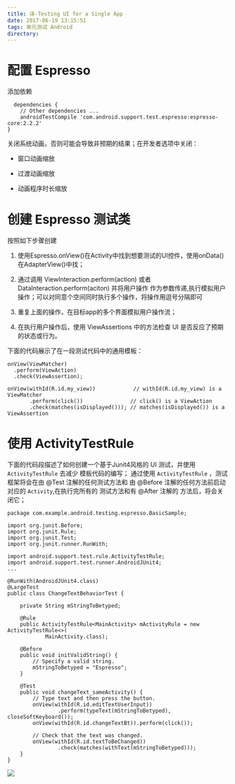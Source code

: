```yaml
---
title: 译-Testing UI for a Single App
date: 2017-06-19 13:15:51
tags: 单元测试 Android
directory:
---
```


 # 配置 Espresso

  添加依赖

```
  dependencies {
    // Other dependencies ...
    androidTestCompile 'com.android.support.test.espresso:espresso-core:2.2.2'
}
```

 关闭系统动画，否则可能会导致非预期的结果；在开发者选项中关闭：

 * 窗口动画缩放

 * 过渡动画缩放

 * 动画程序时长缩放

# 创建 Espresso 测试类

 按照如下步骤创建

 1. 使用Espresso.onView()在Activity中找到想要测试的UI控件，使用onData() 在AdapterView()中找；

 2. 通过调用 ViewInteraction.perform(action) 或者 DataInteraction.perform(aciton) 并将用户操作
 作为参数传递,执行模拟用户操作；可以对同意个空间同时执行多个操作，将操作用逗号分隔即可

 3. 重复上面的操作，在目标app的多个界面模拟用户操作流；

 4. 在执行用户操作后，使用 ViewAssertions 中的方法检查 UI 是否反应了预期的状态或行为。

 下面的代码展示了在一段测试代码中的通用模板：

 ```
 onView(ViewMatcher)
   .perform(ViewAction)
   .check(ViewAssertion);

 onView(withId(R.id.my_view))            // withId(R.id.my_view) is a ViewMatcher
        .perform(click())               // click() is a ViewAction
        .check(matches(isDisplayed())); // matches(isDisplayed()) is a ViewAssertion        
 ```

 # 使用 ActivityTestRule

  下面的代码段描述了如何创建一个基于Junit4风格的 UI 测试，并使用 `ActivityTestRule` 去减少
   模板代码的编写； 通过使用 `ActivityTestRule` ，测试框架将会在由 @Test 注解的任何测试方法和
   由 @Before 注解的任何方法前启动对应的 `Activity`,在执行完所有的 测试方法和有 @After 注解的
  方法后，将会关闭它；

```
package com.example.android.testing.espresso.BasicSample;

import org.junit.Before;
import org.junit.Rule;
import org.junit.Test;
import org.junit.runner.RunWith;

import android.support.test.rule.ActivityTestRule;
import android.support.test.runner.AndroidJUnit4;
...

@RunWith(AndroidJUnit4.class)
@LargeTest
public class ChangeTextBehaviorTest {

    private String mStringToBetyped;

    @Rule
    public ActivityTestRule<MainActivity> mActivityRule = new ActivityTestRule<>(
            MainActivity.class);

    @Before
    public void initValidString() {
        // Specify a valid string.
        mStringToBetyped = "Espresso";
    }

    @Test
    public void changeText_sameActivity() {
        // Type text and then press the button.
        onView(withId(R.id.editTextUserInput))
                .perform(typeText(mStringToBetyped), closeSoftKeyboard());
        onView(withId(R.id.changeTextBt)).perform(click());

        // Check that the text was changed.
        onView(withId(R.id.textToBeChanged))
                .check(matches(withText(mStringToBetyped)));
    }
}

```  

![](https://google.github.io/android-testing-support-library/assets/espresso-cheat-sheet-2.1.0.png)
